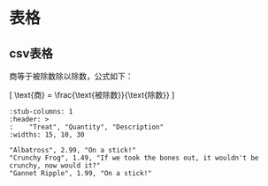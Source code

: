 # 表格

## csv表格
商等于被除数除以除数，公式如下：

\[
\text{商} = \frac{\text{被除数}}{\text{除数}}
\]


```{csv-table} Frozen Delights!
:stub-columns: 1
:header: >
:    "Treat", "Quantity", "Description"
:widths: 15, 10, 30

"Albatross", 2.99, "On a stick!"
"Crunchy Frog", 1.49, "If we took the bones out, it wouldn't be crunchy, now would it?"
"Gannet Ripple", 1.99, "On a stick!"
```
